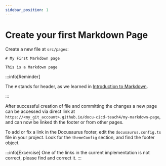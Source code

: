 ```yaml
---
sidebar_position: 1
---
```


# Create your first Markdown Page

Create a new file at `src/pages`:

```mdx title="src/pages/my-markdown-page.md"
# My First Markdown page

This is a Markdown page
```

:::info[Reminder]

The `#` stands for header, as we learned in [Introduction to Markdown](../md_intro.md).

:::

After successful creation of file and committing the changes a new page can be accessed via direct link at `https://<my_git_account>.github.io/docu-cicd-teach4/my-markdown-page`, and can now be linked th the footer or from other pages.

To add or fix a link in the Docusaurus footer, edit the `docusaurus.config.ts` file in your project. Look for the `themeConfig` section, and find the footer object. 

:::info[Excercise]
One of the links in the current implementation is not correct, please find and correct it.
:::
